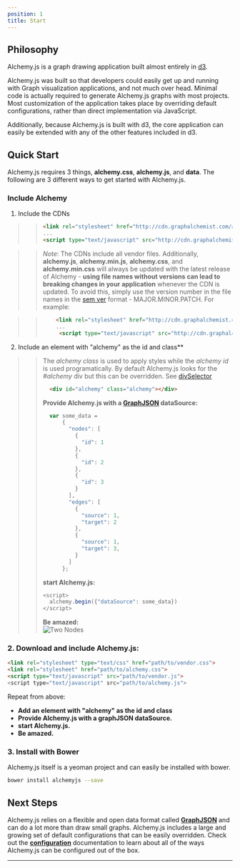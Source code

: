 ```yaml
---
position: 1
title: Start
---
```


## Philosophy

<p class="lead">Alchemy.js is a graph drawing application built almost entirely in <a href="http://d3js.org/">d3</a>.</p>

<p class="lead">Alchemy.js was built so that developers could easily get up and running with Graph visualization applications, and not much over head.  Minimal code is actually required to generate Alchemy.js graphs with most projects. Most customization of the application takes place by overriding default configurations, rather than direct implementation via JavaScript.</p>

<p class="lead">Additionally, because Alchemy.js is built with d3, the core application can easily be extended with any of the other features included in d3.</p>

## Quick Start
Alchemy.js requires 3 things, **alchemy.css**, **alchemy.js**, and **data**.  The following are 3 different ways to get started with Alchemy.js.

### Include Alchemy 


1. Include the CDNs

>> ~~~ html
>> <link rel="stylesheet" href="http://cdn.graphalchemist.com/alchemy.min.css">
>> ...
>> <script type="text/javascript" src="http://cdn.graphalchemist.com/alchemy.min.js">
>> ~~~

>>  *Note*: The CDNs include all vendor files.  Additionally, **alchemy.js**, **alchemy.min.js**, **alchemy.css**, and **alchemy.min.css** will always be updated with the latest release of Alchemy - **using file names without versions can lead to breaking changes in your application** whenever the CDN is updated.  To avoid this, simply use the version number in the file names in the [sem ver](http://semver.org/) format - MAJOR.MINOR.PATCH.  For example:

>> ~~~html
>>     <link rel="stylesheet" href="http://cdn.graphalchemist.com/alchemy.0.2.min.css">
>>     ...
>>      <script type="text/javascript" src="http://cdn.graphalchemist.com/alchemy.0.2.min.js">
>> ~~~

2. Include an element with "alchemy" as the id and class**

>>   The *alchemy class* is used to apply styles while the *alchemy id* is used programatically.  By default Alchemy.js looks for the *#alchemy* div but this can be overridden.  See [divSelector](http://localhost:9002/docs/#divselector)
>> 
>> ~~~ html
>>   <div id="alchemy" class="alchemy"></div>
>> ~~~
>> 
>>   **Provide Alchemy.js with a [GraphJSON](#GraphJSON) dataSource:**
>> 
>> ~~~ javascript
>>   var some_data = 
>>       {
>>         "nodes": [
>>           {
>>             "id": 1
>>           },
>>           {
>>             "id": 2
>>           },
>>           {
>>             "id": 3
>>           }
>>         ],
>>         "edges": [
>>           {
>>             "source": 1,
>>             "target": 2
>>           },
>>           {
>>             "source": 1,
>>             "target": 3,
>>           }
>>         ]
>>       };
>> ~~~
>> **start Alchemy.js:**
>> 
>> ~~~ js
>> <script>
>>   alchemy.begin({"dataSource": some_data})
>> </script>
>> ~~~
>> **Be amazed:**    
>> ![Two Nodes](img/threenodes.png)

### 2.  Download and include Alchemy.js:

~~~ html
<link rel="stylesheet" type="text/css" href="path/to/vendor.css">
<link rel="stylesheet" href="path/to/alchemy.css">
<script type="text/javascript" src="path/to/vendor.js">
<script type="text/javascript" src="path/to/alchemy.js">
~~~

Repeat from above:   

* **Add an element with "alchemy" as the id and class**    
* **Provide Alchemy.js with a graphJSON dataSource.**    
* **start Alchemy.js.**    
* **Be amazed.**        
  

### 3. Install with Bower
Alchemy.js itself is a yeoman project and can easily be installed with bower.

~~~ bash
bower install alchemyjs --save
~~~

## Next Steps
Alchemy.js relies on a flexible and open data format called **[GraphJSON](graphjson)** and can do a lot more than draw small graphs.  Alchemy.js includes a large and growing set of default configurations that can be easily overridden.  Check out the **[configuration](#configuration)** documentation to learn about all of the ways Alchemy.js can be configured out of the box.

____

